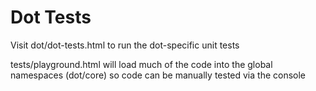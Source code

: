 # Dot Tests

Visit dot/dot-tests.html to run the dot-specific unit tests

tests/playground.html will load much of the code into the global namespaces (dot/core) so code can be manually tested
via the console